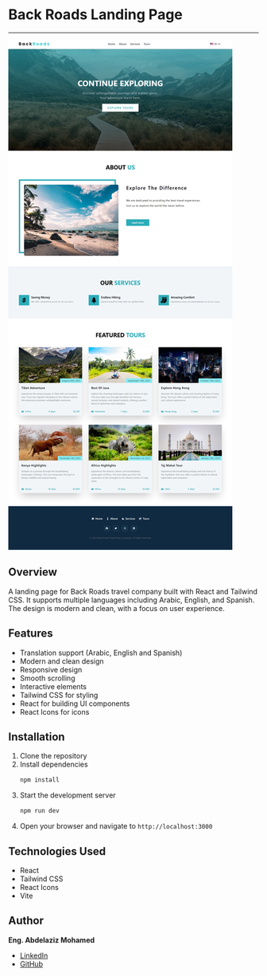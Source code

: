# Back Roads Landing Page

---

[![Back Roads Landing Page](./public/thumbnail.jpeg)](https://backroads-landing-page-sigma.vercel.app/)

## Overview

A landing page for Back Roads travel company built with React and Tailwind CSS. It supports multiple languages including Arabic, English, and Spanish. The design is modern and clean, with a focus on user experience.

## Features

- Translation support (Arabic, English and Spanish)
- Modern and clean design
- Responsive design
- Smooth scrolling
- Interactive elements
- Tailwind CSS for styling
- React for building UI components
- React Icons for icons

## Installation

1. Clone the repository
2. Install dependencies
   ```bash
   npm install
   ```
3. Start the development server
   ```bash
   npm run dev
   ```
4. Open your browser and navigate to `http://localhost:3000`

## Technologies Used

- React
- Tailwind CSS
- React Icons
- Vite

## Author

**Eng. Abdelaziz Mohamed**

- [LinkedIn](https://www.linkedin.com/in/abdelaziz)
- [GitHub](https://github.com/Abdelaziz-Mohammed)
